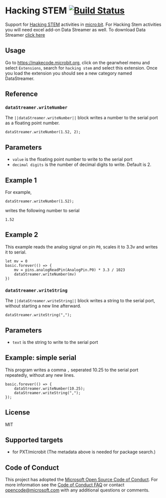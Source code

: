# Hacking STEM [![Build Status](https://travis-ci.org/Microsoft/pxt-hacking-stem.svg?branch=master)](https://travis-ci.org/Microsoft/pxt-hacking-stem)

Support for [Hacking STEM](https://www.microsoft.com/en-us/education/education-workshop/activity-library.aspx) activities in [micro:bit](https://makecode.microbit.org). For Hacking Stem activities you will need excel add-on Data Streamer as well. To download Data Streamer [click here](https://www.microsoft.com/en-us/download/details.aspx?id=56976)

## Usage

Go to https://makecode.microbit.org, click on the gearwheel menu and select ``Extensions``, search for ``hacking stem`` and select this extension. Once you load the extension you should see a new category named DataStreamer.

## Reference

### ``dataStreamer.writeNumber`` 

The ``||dataStreamer.writeNumber||`` block writes a number to the serial port as a floating point number.

```sig
dataStreamer.writeNumber(1.52, 2);
```


## Parameters

* `value` is the floating point number to write to the serial port
* `decimal digits` is the number of decimal digits to write. Default is 2.

## Example 1

For example,

```blocks
dataStreamer.writeNumber(1.52);
```

writes the following number to serial

    1.52

## Example 2
This example reads the analog signal on pin ``P0``, scales it to 3.3v and writes it to serial.

```blocks
let mv = 0
basic.forever(() => {
    mv = pins.analogReadPin(AnalogPin.P0) * 3.3 / 1023
    dataStreamer.writeNumber(mv)
})
```
### ``dataStreamer.writeString`` 

The ``||dataStreamer.writeString||`` block writes a string to the serial port, without starting a new line afterward.

```sig
dataStreamer.writeString(",");
```

## Parameters

* `text` is the string to write to the serial port

## Example: simple serial

This program writes a comma `,` seperated 10.25 to the serial port repeatedly,
without any new lines.

```blocks
basic.forever(() => {
    dataStreamer.writeNumber(10.25);
    dataStreamer.writeString(",");
});
```

## License

MIT

## Supported targets

* for PXT/microbit
(The metadata above is needed for package search.)


## Code of Conduct

This project has adopted the [Microsoft Open Source Code of Conduct](https://opensource.microsoft.com/codeofconduct/). For more information see the [Code of Conduct FAQ](https://opensource.microsoft.com/codeofconduct/faq/) or contact [opencode@microsoft.com](mailto:opencode@microsoft.com) with any additional questions or comments.
